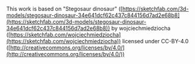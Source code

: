 This work is based on "Stegosaur dinosaur" ([https://sketchfab.com/3d-models/stegosaur-dinosaur-34e641dcf62c437c844156d7ad2e68b8](https://sketchfab.com/3d-models/stegosaur-dinosaur-34e641dcf62c437c844156d7ad2e68b8)) by wojciechmiedziocha ([https://sketchfab.com/wojciechmiedziocha](https://sketchfab.com/wojciechmiedziocha)) licensed under CC-BY-4.0 ([http://creativecommons.org/licenses/by/4.0/](http://creativecommons.org/licenses/by/4.0/))

